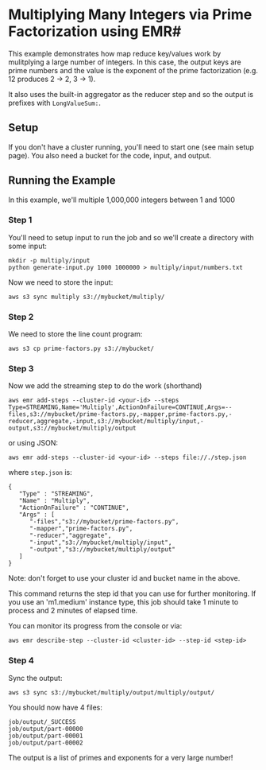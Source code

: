 # Multiplying Many Integers via Prime Factorization using EMR#

This example demonstrates how map reduce key/values work by mulitplying a large
number of integers.  In this case, the output keys are prime numbers and the value is
the exponent of the prime factorization (e.g. 12 produces 2 → 2, 3 → 1).

It also uses the built-in aggregator as the reducer step and so the output is prefixes with `LongValueSum:`.

## Setup ##

If you don't have a cluster running, you'll need to start one (see main setup page).  You also need a bucket for the code, input, and output.

## Running the Example ##

In this example, we'll multiple 1,000,000 integers between 1 and 1000

### Step 1 ###

You'll need to setup input to run the job and so we'll create a directory with some input:

    mkdir -p multiply/input
    python generate-input.py 1000 1000000 > multiply/input/numbers.txt
    
Now we need to store the input:

    aws s3 sync multiply s3://mybucket/multiply/

### Step 2 ###

We need to store the line count program:

    aws s3 cp prime-factors.py s3://mybucket/
    
### Step 3 ###
    
Now we add the streaming step to do the work (shorthand)

    aws emr add-steps --cluster-id <your-id> --steps Type=STREAMING,Name='Multiply',ActionOnFailure=CONTINUE,Args=--files,s3://mybucket/prime-factors.py,-mapper,prime-factors.py,-reducer,aggregate,-input,s3://mybucket/multiply/input,-output,s3://mybucket/multiply/output

or using JSON:

    aws emr add-steps --cluster-id <your-id> --steps file://./step.json
    
where `step.json` is:
    
    {
       "Type" : "STREAMING",
       "Name" : "Multiply",
       "ActionOnFailure" : "CONTINUE",
       "Args" : [
          "-files","s3://mybucket/prime-factors.py",
          "-mapper","prime-factors.py",
          "-reducer","aggregate",
          "-input","s3://mybucket/multiply/input",
          "-output","s3://mybucket/multiply/output"
       ]
    }
    
Note: don't forget to use your cluster id and bucket name in the above.

This command returns the step id that you can use for further monitoring.  If you use an 'm1.medium' instance type, this job should take 1 minute to process and 2 minutes of elapsed time.

You can monitor its progress from the console or via:

    aws emr describe-step --cluster-id <cluster-id> --step-id <step-id>
    
### Step 4 ###

Sync the output:

    aws s3 sync s3://mybucket/multiply/output/multiply/output/
   
You should now have 4 files:

    job/output/_SUCCESS
    job/output/part-00000
    job/output/part-00001
    job/output/part-00002
    
The output is a list of primes and exponents for a very large number!
